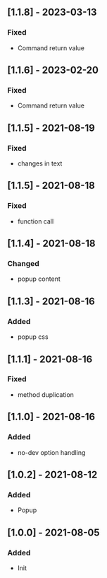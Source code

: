 ## [1.1.8] - 2023-03-13
### Fixed
- Command return value

## [1.1.6] - 2023-02-20
### Fixed
- Command return value

## [1.1.5] - 2021-08-19
### Fixed
- changes in text

## [1.1.5] - 2021-08-18
### Fixed
- function call

## [1.1.4] - 2021-08-18
### Changed
- popup content

## [1.1.3] - 2021-08-16
### Added
- popup css

## [1.1.1] - 2021-08-16
### Fixed
- method duplication

## [1.1.0] - 2021-08-16
### Added
- no-dev option handling

## [1.0.2] - 2021-08-12
### Added
- Popup
 
## [1.0.0] - 2021-08-05
### Added
- Init